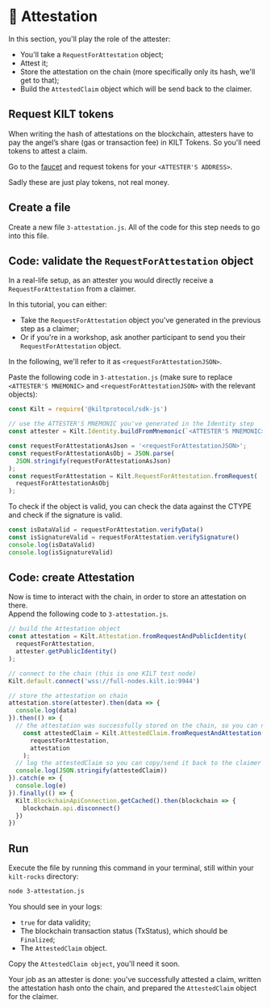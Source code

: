 # 🔖 Attestation 

In this section, you'll play the role of the <span class="label-role attester">attester</span>:

* You'll take a `RequestForAttestation` object;
* Attest it;
* Store the attestation on the chain (more specifically only its hash, we'll get to that);
* Build the `AttestedClaim` object which will be send back to the <span class="label-role claimer">claimer</span>.

## Request KILT tokens

When writing the hash of attestations on the blockchain, <span class="label-role attester">attesters</span> have to pay the angel’s
share (gas or transaction fee) in KILT Tokens. So you'll need tokens to attest a claim.   

Go to the [faucet] and request tokens for your `<ATTESTER'S ADDRESS>`.

Sadly these are just play tokens, not real money.

## Create a file

Create a new file `3-attestation.js`.
All of the code for this step needs to go into this file.

## Code: validate the `RequestForAttestation` object

In a real-life setup, as an <span class="label-role attester">attester</span> you would directly receive a `RequestForAttestation` from a  <span class="label-role claimer">claimer</span>.  

In this tutorial, you can either:
* Take the `RequestForAttestation` object you've generated in the previous step as a <span class="label-role claimer">claimer</span>;
* Or if you're in a workshop, ask another participant to send you their `RequestForAttestation` object.  

In the following, we'll refer to it as `<requestForAttestationJSON>`.  

Paste the following code in `3-attestation.js` (make sure to replace `<ATTESTER'S MNEMONIC>` and `<requestForAttestationJSON>` with the relevant objects):  

```javascript 
const Kilt = require('@kiltprotocol/sdk-js') 

// use the ATTESTER'S MNEMONIC you've generated in the Identity step
const attester = Kilt.Identity.buildFromMnemonic(`<ATTESTER'S MNEMONIC>`)

const requestForAttestationAsJson = '<requestForAttestationJSON>';
const requestForAttestationAsObj = JSON.parse(
  JSON.stringify(requestForAttestationAsJson)
);
const requestForAttestation = Kilt.RequestForAttestation.fromRequest(
  requestForAttestationAsObj
);
```

To check if the object is valid, you can check the data against the CTYPE
and check if the signature is valid.
```javascript
const isDataValid = requestForAttestation.verifyData()
const isSignatureValid = requestForAttestation.verifySignature()
console.log(isDataValid)
console.log(isSignatureValid)
```

## Code: create Attestation  

Now is time to interact with the chain, in order to store an attestation on there.   
Append the following code to `3-attestation.js`.


```javascript 
// build the Attestation object
const attestation = Kilt.Attestation.fromRequestAndPublicIdentity(
  requestForAttestation,
  attester.getPublicIdentity()
);

// connect to the chain (this is one KILT test node)
Kilt.default.connect('wss://full-nodes.kilt.io:9944')

// store the attestation on chain
attestation.store(attester).then(data => {
  console.log(data)
}).then(() => {
  // the attestation was successfully stored on the chain, so you can now create the AttestedClaim object
    const attestedClaim = Kilt.AttestedClaim.fromRequestAndAttestation(
      requestForAttestation,
      attestation
    );
  // log the attestedClaim so you can copy/send it back to the claimer
  console.log(JSON.stringify(attestedClaim))
}).catch(e => {
  console.log(e)
}).finally(() => {
  Kilt.BlockchainApiConnection.getCached().then(blockchain => {
    blockchain.api.disconnect()
  })
})
```

## Run 

Execute the file by running this command in your terminal, still within your `kilt-rocks` directory:

```bash
node 3-attestation.js
```

You should see in your logs:
* `true` for data validity;
* The blockchain transaction status (TxStatus), which should be `Finalized`;
* The `AttestedClaim` object.

Copy the `AttestedClaim object`, you'll need it soon.

Your job as an <span class="label-role attested">attester</span> is done: you've successfully attested a claim, written the attestation hash onto the chain, and prepared the `AttestedClaim` object for the claimer.

[faucet]: [https://faucet.kilt.io/]
